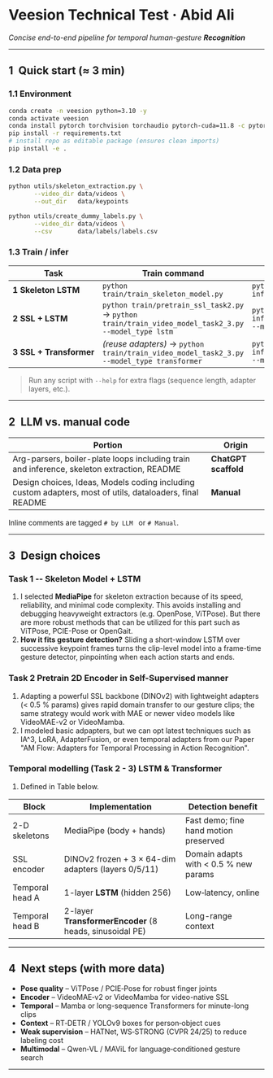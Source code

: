 # Veesion Technical Test · Abid Ali

*Concise end-to-end pipeline for temporal human-gesture **Recognition***

---

## 1 Quick start (≈ 3 min)

### 1.1 Environment

```bash
conda create -n veesion python=3.10 -y
conda activate veesion
conda install pytorch torchvision torchaudio pytorch-cuda=11.8 -c pytorch -c nvidia
pip install -r requirements.txt
# install repo as editable package (ensures clean imports)
pip install -e .
```

### 1.2 Data prep

```bash
python utils/skeleton_extraction.py \
       --video_dir data/videos \
       --out_dir   data/keypoints

python utils/create_dummy_labels.py \
       --video_dir data/videos \
       --csv       data/labels/labels.csv
```

### 1.3 Train / infer

| Task                    | Train command                                                                                        | Inference                                                        |
| ----------------------- | ---------------------------------------------------------------------------------------------------- | ---------------------------------------------------------------- |
| **1 Skeleton LSTM**     | `python train/train_skeleton_model.py`                                                               | `python inference/inference_task1.py`                            |
| **2 SSL + LSTM**        | `python train/pretrain_ssl_task2.py` → `python train/train_video_model_task2_3.py --model_type lstm` | `python inference/inference_task2_3.py --model_type lstm`        |
| **3 SSL + Transformer** | *(reuse adapters)* → `python train/train_video_model_task2_3.py --model_type transformer`            | `python inference/inference_task2_3.py --model_type transformer` |

> Run any script with `--help` for extra flags (sequence length, adapter layers, etc.).

---

## 2 LLM vs. manual code

| Portion                                                                                | Origin               |
| -------------------------------------------------------------------------------------- | -------------------- |
| Arg-parsers, boiler-plate loops including train and inference, skeleton extraction, README                                                        | **ChatGPT scaffold** |
| Design choices, Ideas, Models coding including custom adapters, most of utils, dataloaders, final README | **Manual**           |

Inline comments are tagged `# by LLM ` or `# Manual`.

---

## 3 Design choices
### Task 1 -- Skeleton Model + LSTM
1) I selected **MediaPipe** for skeleton extraction because of its speed, reliability, and minimal code complexity. This avoids installing and debugging heavyweight extractors (e.g. OpenPose, ViTPose). But there are more robust methods that can be utilized for this part such as ViTPose, PCIE-Pose or OpenGait.
2) **How it fits gesture detection?** Sliding a short-window LSTM over successive keypoint frames turns the clip-level model into a frame-time gesture detector, pinpointing when each action starts and ends.
### Task 2 Pretrain 2D Encoder in Self-Supervised manner
1) Adapting a powerful SSL backbone (DINOv2) with lightweight adapters (< 0.5 % params) gives rapid domain transfer to our gesture clips; the same strategy would work with MAE or newer video models like VideoMAE-v2 or VideoMamba.
2) I modeled basic adpapters, but we can opt latest techniques such as IA^3, LoRA, AdapterFusion, or even temporal adapters from our Paper "AM Flow: Adapters for Temporal Processing in Action Recognition".
### Temporal modelling (Task 2 - 3) LSTM & Transformer
1) Defined in Table below.

| Block           | Implementation                                          | Detection benefit                     |
| --------------- | ------------------------------------------------------- | ------------------------------------- |
| 2-D skeletons   | MediaPipe (body + hands)                                | Fast demo; fine hand motion preserved |
| SSL encoder     | DINOv2 frozen + 3 × 64-dim adapters (layers 0/5/11)     | Domain adapts with < 0.5 % new params |
| Temporal head A | 1-layer **LSTM** (hidden 256)                           | Low‑latency, online                   |
| Temporal head B | 2-layer **TransformerEncoder** (8 heads, sinusoidal PE) | Long-range context                    |

---

## 4 Next steps (with more data)

* **Pose quality** – ViTPose / PCIE‑Pose for robust finger joints
* **Encoder** – VideoMAE‑v2 or VideoMamba for video-native SSL
* **Temporal** – Mamba or long-sequence Transformers for minute-long clips
* **Context** – RT‑DETR / YOLOv9 boxes for person‑object cues
* **Weak supervision** – HATNet, WS‑STRONG (CVPR 24/25) to reduce labeling cost
* **Multimodal** – Qwen‑VL / MAViL for language‑conditioned gesture search

---

